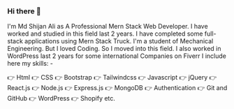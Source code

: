 ### Hi there 👋

I'm Md Shijan Ali as A Professional Mern Stack Web Developer. I have worked and studied in this field last 2 years. I have completed some full-stack applications using Mern Stack Truck. I'm a student of Mechanical Engineering. But I loved Coding. So I moved into this field. I also worked in WordPress last 2 years for some international Companies on Fiverr I include here my skills: -

👉 Html
👉 CSS
👉 Bootstrap
👉 Tailwindcss
👉 Javascript
👉 jQuery
👉 React.js
👉 Node.js
👉 Express.js
👉 MongoDB
👉 Authentication
👉 Git and GitHub
👉 WordPress
👉 Shopify etc.
